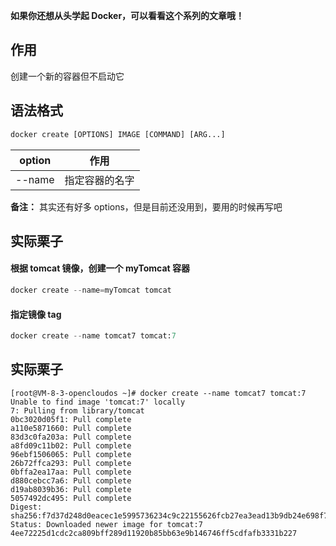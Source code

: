 **如果你还想从头学起 Docker，可以看看这个系列的文章哦！**

## 作用
创建一个新的容器但不启动它

## 语法格式
```python
docker create [OPTIONS] IMAGE [COMMAND] [ARG...]
```
|option | 作用 |
|---- | ---- |
--name | 指定容器的名字

**备注：** 其实还有好多 options，但是目前还没用到，要用的时候再写吧

## 实际栗子
#### 根据 tomcat 镜像，创建一个 myTomcat 容器
```python
docker create --name=myTomcat tomcat
```

#### 指定镜像 tag
```python
docker create --name tomcat7 tomcat:7
```

## 实际栗子
```
[root@VM-8-3-opencloudos ~]# docker create --name tomcat7 tomcat:7
Unable to find image 'tomcat:7' locally
7: Pulling from library/tomcat
0bc3020d05f1: Pull complete 
a110e5871660: Pull complete 
83d3c0fa203a: Pull complete 
a8fd09c11b02: Pull complete 
96ebf1506065: Pull complete 
26b72ffca293: Pull complete 
0bffa2ea17aa: Pull complete 
d880cebcc7a6: Pull complete 
d19ab8039b36: Pull complete 
5057492dc495: Pull complete 
Digest: sha256:f7d37d248d0eacec1e5995736234c9c22155626fcb27ea3ead13b9db24e698f7
Status: Downloaded newer image for tomcat:7
4ee72225d1cdc2ca809bff289d11920b85bb63e9b146746ff5cdfafb3331b227
```
